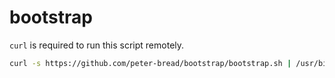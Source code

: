 # bootstrap

`curl` is required to run this script remotely.

```bash
curl -s https://github.com/peter-bread/bootstrap/bootstrap.sh | /usr/bin/env bash
```
